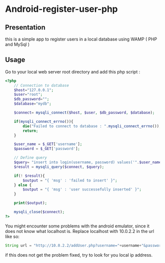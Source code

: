 # Android-register-user-php

## Presentation
this is a simple app to register users in a local database using WAMP ( PHP and MySql )

## Usage
Go to your local web server root directory and add this php script :
``` PHP
<?php
	// Connection to database
	$host="127.0.0.1";
	$user="root";
	$db_password="";
	$database="mydb"; 

	$connect= mysqli_connect($host, $user, $db_password, $database);

	if(mysqli_connect_errno()){
		die("Failed to connect to database : ".mysqli_connect_errno());
		return;
	}

	$user_name = $_GET['username'];
	$password = $_GET['password'];

	// Define query
	$query= "insert into login(username, password) values('".$user_name."' , '".$password."' )";
	$result = mysqli_query($connect, $query);

	if(! $result){
		$output = "{ 'msg' : 'failed to insert' }";
	} else {
		$output = "{ 'msg' : 'user successefully inserted' }";
	}

	print($output);

	mysqli_close($connect); 
?>
```

You might encounter some problems with the android emulator, since it does not know what localhost is.
Replace localhost with 10.0.2.2 in the url like so:
```JAVA
String url = "http://10.0.2.2/addUser.php?username="+username+"&password="+password";
```
if this does not get the problem fixed, try to look for you local ip address.
